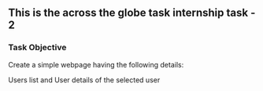 ## This is the across the globe task internship task - 2
### Task Objective 
Create a simple webpage having the following details:

Users list and User details of the selected user
